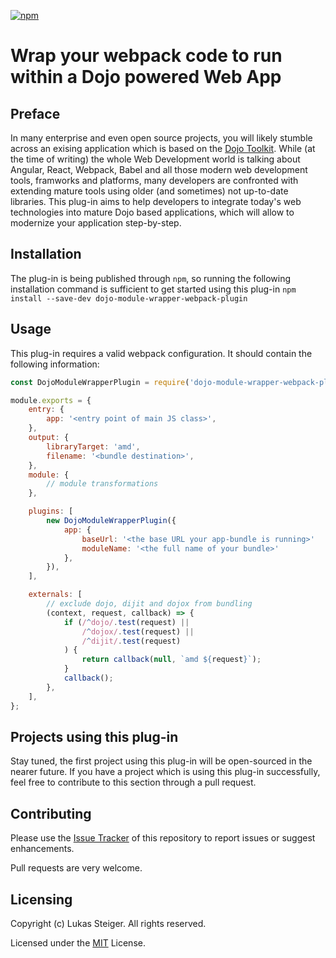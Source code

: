 [![npm][npm]][npm-url]

# Wrap your webpack code to run within a Dojo powered Web App
## Preface
In many enterprise and even open source projects, you will likely stumble across an exising application which is based on the [Dojo Toolkit](http://dojotoolkit.org/). While (at the time of writing) the whole Web Development world is talking about Angular, React, Webpack, Babel and all those modern web development tools, framworks and platforms, many developers are confronted with extending mature tools using older (and sometimes) not up-to-date libraries. 
This plug-in aims to help developers to integrate today's web technologies into mature Dojo based applications, which will allow to modernize your application step-by-step.

## Installation
The plug-in is being published through `npm`, so running the following installation command is sufficient to get started using this plug-in
`npm install --save-dev dojo-module-wrapper-webpack-plugin`

## Usage
This plug-in requires a valid webpack configuration. It should contain the following information:
```javascript
const DojoModuleWrapperPlugin = require('dojo-module-wrapper-webpack-plugin');

module.exports = {
    entry: {
        app: '<entry point of main JS class>',
    },
    output: {
        libraryTarget: 'amd',
        filename: '<bundle destination>',
    },
    module: {
        // module transformations
    },

    plugins: [
        new DojoModuleWrapperPlugin({
            app: {
                baseUrl: '<the base URL your app-bundle is running>'
                moduleName: '<the full name of your bundle>'
            },
        }),
    ],

    externals: [
        // exclude dojo, dijit and dojox from bundling
        (context, request, callback) => {
            if (/^dojo/.test(request) ||
                /^dojox/.test(request) ||
                /^dijit/.test(request)
            ) {
                return callback(null, `amd ${request}`);
            }
            callback();
        },
    ],
};
```

## Projects using this plug-in
Stay tuned, the first project using this plug-in will be open-sourced in the nearer future. If you have a project which is using this plug-in successfully, feel free to contribute to this section through a pull request.

## Contributing
Please use the [Issue Tracker](https://github.com/innerjoin/dojo-module-wrapper-webpack-plugin/issues) of this repository to report issues or suggest enhancements. 

Pull requests are very welcome.

## Licensing
Copyright (c) Lukas Steiger. All rights reserved.

Licensed under the [MIT](https://github.com/innerjoin/dojo-module-wrapper-webpack-plugin/blob/master/LICENSE) License.


[npm]: https://img.shields.io/npm/v/dojo-module-wrapper-webpack-plugin.svg
[npm-url]: https://www.npmjs.com/package/dojo-module-wrapper-webpack-plugin
